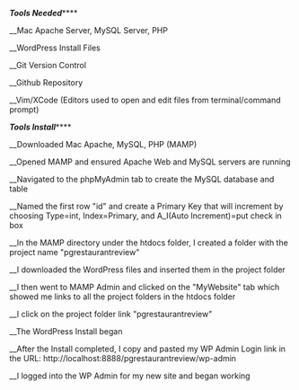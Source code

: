 *******************************************Tools Needed***********************************************

__Mac Apache Server, MySQL Server, PHP

__WordPress Install Files

__Git Version Control

__Github Repository

__Vim/XCode (Editors used to open and edit files from terminal/command prompt)

*******************************************Tools Install***********************************************

__Downloaded Mac Apache, MySQL, PHP (MAMP)

__Opened MAMP and ensured Apache Web and MySQL servers are running

__Navigated to the phpMyAdmin tab to create the MySQL database and table

__Named the first row "id" and create a Primary Key that will increment by choosing Type=int, Index=Primary, and A_I(Auto Increment)=put check in box 

__In the MAMP directory under the htdocs folder, I created a folder with the project name "pgrestaurantreview"

__I downloaded the WordPress files and inserted them in the project folder

__I then went to MAMP Admin and clicked on the "MyWebsite" tab which showed me links to all the project folders in the htdocs folder

__I click on the project folder link "pgrestaurantreview" 

__The WordPress Install began

__After the Install completed, I copy and pasted my WP Admin Login link in the URL: http://localhost:8888/pgrestaurantreview/wp-admin

__I logged into the WP Admin for my new site and began working